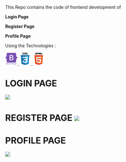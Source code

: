 This Repo contains the code of frontend development of 

**Login Page**

**Register Page**

**Profile Page**

Using the Technologies :  <br/>

<a href="https://getbootstrap.com" target="_blank" rel="noreferrer">
    <img
      src="https://raw.githubusercontent.com/devicons/devicon/master/icons/bootstrap/bootstrap-plain-wordmark.svg"
      alt="bootstrap"
      width="40"
      height="40"
    />
  </a>
  <a href="https://www.w3schools.com/css/" target="_blank" rel="noreferrer">
    <img
      src="https://raw.githubusercontent.com/devicons/devicon/master/icons/css3/css3-original-wordmark.svg"
      alt="css3"
      width="40"
      height="40"
    />
  </a>
   <a href="https://www.w3.org/html/" target="_blank" rel="noreferrer">
    <img
      src="https://raw.githubusercontent.com/devicons/devicon/master/icons/html5/html5-original-wordmark.svg"
      alt="html5"
      width="40"
      height="40"
    />
  </a> 
  <br/>
  <h1> LOGIN PAGE </h1>
 <img src="https://user-images.githubusercontent.com/74890906/150992129-c01358a1-6026-4d57-8ea2-bc9a34749c8d.png">
   <h1> REGISTER PAGE
  <img src="https://user-images.githubusercontent.com/74890906/150992160-4ebba1a1-dd4b-4586-bb5c-1bc363414401.png">
 <h1> PROFILE PAGE</h1>
   <img src="https://user-images.githubusercontent.com/74890906/150992042-8e9fc7b8-722f-4105-8169-77d2e540b12b.png">



